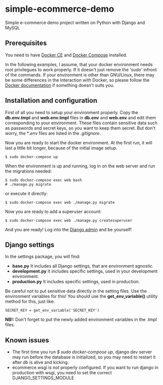 simple-ecommerce-demo
=====================

Simple e-commerce demo project written on Python with Django and MySQL

Prerequisites
------------------------------

You need to have [Docker CE](https://docs.docker.com/install/ "Install Docker CE") and [Docker
Compose](https://docs.docker.com/compose/install/ "Install Docker Compose") installed.

In the following examples, I assume, that your docker environment needs root privilegues to work properly. If it doesn't
just remove the *'sudo'* infront of the commands. If your environment is other than GNU/Linux, there may be some
differences in the interaction with Docker, so please follow the [Docker documentation](https://docs.docker.com/) if
something doesn't suits you.

Installation and configuration
------------------------------

First of all you need to setup your environment properly. Copy the **db.env.tmpl** and **web.env.tmpl** files in
**db.env** and **web.env** and edit them corresponding to your environment. These files contain sensitive data such as
passwords and secret keys, so you want to keep them secret. But don't worry, the **.env* files are listed in the
*.gitignore*.

Now you are ready to start the docker environment. At the first run, it will last a little bit longer, because of the
initial image setup.

    $ sudo docker-compose up

When the environment is up and running, log in on the web server and run the migrations needed:

    $ sudo docker-compose exec web bash
    # ./manage.py migrate

or execute it directly:

    $ sudo docker-compose exec web ./manage.py migrate

Now you are ready to add a superuser account:

    $ sudo docker-compose exec web ./manage.py createsuperuser

And you are ready! Log into the [Django admin](http://127.0.0.1:8000/admin/) and be yourself!

Django settings
---------------

In the settings package, you will find:
  * **base.py**
  It includes all Django settings, that are environment agnostic.
  * **development.py**
  It includes specific settings, used in your development environment.
  * **production.py**
  It includes specific settings, used in production.
  
Be careful not to put sensitive data directly in the setting files. Use the environment variables for this!
You should use the **get_env_variable()** utility method for this, just like:

    SECRET_KEY = get_env_variable('SECRET_KEY')

**NB!:** Don't forget to put the newly added environment variables in the .tmpl files.

Known issues
------------
  * The first time you run *$ sudo docker-compose up*, django dev server may run before the database is initialized, so
    you may need to restart it after db is alive and kicking.
  * ecommerce.wsgi is not properly configured. If you want to run django in production with wsgi, you need to set the
    correct DJANGO_SETTINGS_MODULE
